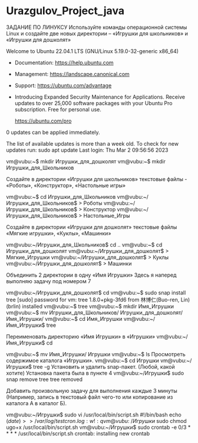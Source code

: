 # Urazgulov_Project_java
ЗАДАНИЕ ПО ЛИНУКСУ
Используйте команды операционной системы Linux и создайте две новых директории – «Игрушки для школьников» и «Игрушки для дошколят»

Welcome to Ubuntu 22.04.1 LTS (GNU/Linux 5.19.0-32-generic x86_64)
* Documentation:  https://help.ubuntu.com
* Management:     https://landscape.canonical.com
* Support:        https://ubuntu.com/advantage

* Introducing Expanded Security Maintenance for Applications.
    Receive updates to over 25,000 software packages with your
    Ubuntu Pro subscription. Free for personal use.

    https://ubuntu.com/pro

0 updates can be applied immediately.


The list of available updates is more than a week old.
To check for new updates run: sudo apt update
Last login: Thu Mar  2 09:56:56 2023

vm@vubu:~$ mkdir Игрушки_для_дошколят
vm@vubu:~$ mkdir Игрушки_для_Школьников

Создайте в директории «Игрушки для школьников» текстовые файлы - «Роботы», «Конструктор», «Настольные игры»

vm@vubu:~$ cd Игрушки_для_Школьников
vm@vubu:~/Игрушки_для_Школьников$ > Роботы
vm@vubu:~/Игрушки_для_Школьников$ > Конструктор
vm@vubu:~/Игрушки_для_Школьников$ > Настольные_Игры

Создайте в директории «Игрушки для дошколят» текстовые файлы «Мягкие игрушки», «Куклы», «Машинки»

vm@vubu:~/Игрушки_для_Школьников$ cd ..
vm@vubu:~$ cd Игрушки_для_дошколят
vm@vubu:~/Игрушки_для_дошколят$ > Мягкие_Игрушки
vm@vubu:~/Игрушки_для_дошколят$ > Куклы
vm@vubu:~/Игрушки_для_дошколят$ > Машинки

Объединить 2 директории в одну «Имя Игрушки»
Здесь я наперед выполняю задачу под номером 7

vm@vubu:~/Игрушки_для_дошколят$ cd
vm@vubu:~$ sudo snap install tree
[sudo] password for vm:
tree 1.8.0+pkg-3fd6 from 林博仁(Buo-ren, Lin) (brlin) installed
vm@vubu:~$ tree
vm@vubu:~$ mkdir Имя_Игрушки
vm@vubu:~$ mv Игрушки_для_Школьников/ Игрушки_для_дошколят/ Имя_Игрушки/
vm@vubu:~$ cd Имя_Игрушки
vm@vubu:~/Имя_Игрушки$ tree

Переименовать директорию «Имя Игрушки» в «Игрушки»
vm@vubu:~/Имя_Игрушки$ cd

vm@vubu:~$ mv Имя_Игрушки/ Игрушки
vm@vubu:~$ ls
Просмотреть содержимое каталога «Игрушки».
vm@vubu:~$ cd Игрушки
vm@vubu:~/Игрушки$ tree -g
Установить и удалить snap-пакет. (Любой, какой хотите)
Установка пакета была в пункте 4
vm@vubu:~/Игрушки$ sudo snap remove tree
tree removed

Добавить произвольную задачу для выполнения каждые 3 минуты
(Например, запись в текстовый файл чего-то или копирование из каталога А в каталог Б).

vm@vubu:~/Игрушки$ sudo vi /usr/local/bin/script.sh
    #!/bin/bash
    echo $(date) >> /var/log/testcron.log
    :w!
    :q
vm@vubu:~/Игрушки$ sudo chmod ugo+x /usr/local/bin/script.sh
vm@vubu:~/Игрушки$ sudo crontab -e
    0/3 * * * * /usr/local/bin/script.sh
crontab: installing new crontab
